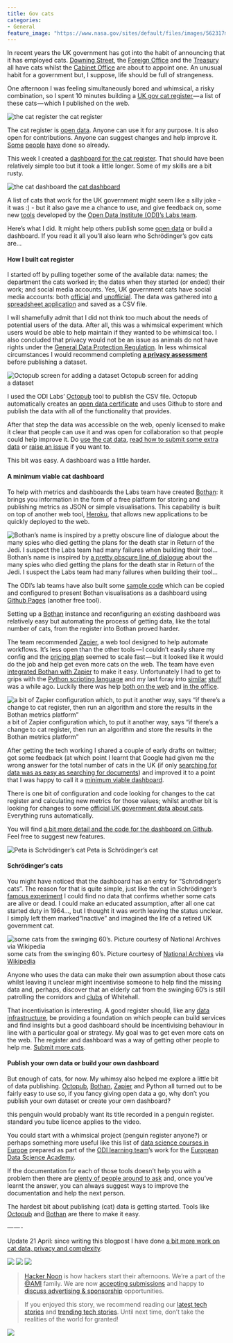 ```yaml
---
title: Gov cats
categories:
- General
feature_image: "https://www.nasa.gov/sites/default/files/images/562317main_PIA14033_full.jpg"
---
```


In recent years the UK government has got into the habit of announcing that it has employed cats. [Downing Street](http://www.bbc.co.uk/news/uk-politics-36772515), the [Foreign Office](http://www.telegraph.co.uk/news/2016/04/13/palmerston-the-cat-arrives-for-work-at-the-foreign-office/) and the [Treasury](http://www.telegraph.co.uk/news/2016/08/05/the-telegraph-meets-gladstone-the-pampered-treasury-cat---who-is/) all have cats whilst the [Cabinet Office](http://www.telegraph.co.uk/news/2016/08/03/cabinet-office-set-to-appoint-cat-called-cromwell-as-chief-mouse/) are about to appoint one. An unusual habit for a government but, I suppose, life should be full of strangeness.

One afternoon I was feeling simultaneously bored and whimsical, a risky combination, so I spent 10 minutes building a [UK gov cat register ](https://peterkwells.github.io/uk-government-cats/)— a list of these cats — which I published on the web.

<!-- more -->

![the cat register](https://cdn-images-1.medium.com/max/600/1*P9zc0ifCWe9igP8k4jckEg.png)
the cat register

The cat register is [open data](https://theodi.org/what-is-open-data). Anyone can use it for any purpose. It is also open for contributions. Anyone can suggest changes and help improve it. [Some](https://github.com/peterkwells/uk-government-cats/pull/2) [people](https://github.com/peterkwells/uk-government-cats/issues/12) [have](https://github.com/peterkwells/uk-government-cats/pull/10) done so already.

This week I created a [dashboard for the cat register](https://peterkwells.github.io/uk-govt-cat-dashboard/ukgovcats.html). That should have been relatively simple too but it took a little longer. Some of my skills are a bit rusty.

![the [cat dashboard](https://peterkwells.github.io/uk-govt-cat-dashboard/ukgovcats.html)](https://cdn-images-1.medium.com/max/600/1*nCtBeWvNvNCo6lptnLQ39g.png)
the [cat dashboard](https://peterkwells.github.io/uk-govt-cat-dashboard/ukgovcats.html)

A list of cats that work for the UK government might seem like a silly joke - it was :) - but it also gave me a chance to use, and give feedback on, some new [tools](https://hackernoon.com/tagged/tools) developed by the [Open Data Institute (ODI)’s Labs team](http://theodi.org/labs).

Here’s what I did. It might help others publish some [open data](https://hackernoon.com/tagged/open-data) or build a dashboard. If you read it all you’ll also learn who Schrödinger’s gov cats are…

#### How I built cat register

I started off by pulling together some of the available data: names; the department the cats worked in; the dates when they started (or ended) their work; and social media accounts. Yes, UK government cats have social media accounts: both [official](https://twitter.com/@diplomog) and [unofficial](https://twitter.com/@Number10cat). The data was gathered into [a spreadsheet application](https://www.libreoffice.org/discover/calc/) and saved as a CSV file.

I will shamefully admit that I did not think too much about the needs of potential users of the data. After all, this was a whimsical experiment which users would be able to help maintain if they wanted to be whimsical too. I also concluded that privacy would not be an issue as animals do not have rights under the [General Data Protection Regulation](https://en.wikipedia.org/wiki/General_Data_Protection_Regulation). In less whimsical circumstances I would recommend completing [**a privacy assessment**](https://en.wikipedia.org/wiki/Privacy_Impact_Assessment) before publishing a dataset.

![Octopub screen for adding a dataset](https://cdn-images-1.medium.com/max/600/1*4yBIN55cwNgBt2QZwzbQAQ.png)
Octopub screen for adding a dataset

I used the ODI Labs’ [Octopub](https://octopub.io) tool to publish the CSV file. Octopub automatically creates an [open data certificate](https://certificates.theodi.org/en/) and uses Github to store and publish the data with all of the functionality that provides.

After that step the data was accessible on the web, openly licensed to make it clear that people can use it and was open for collaboration so that people could help improve it. Do [use the cat data](https://peterkwells.github.io/uk-government-cats/), [read how to submit some extra data](https://github.com/peterkwells/uk-government-cats/blob/gh-pages/README.md) or [raise an issue](https://github.com/peterkwells/uk-government-cats/issues) if you want to.

This bit was easy. A dashboard was a little harder.

#### A minimum viable cat dashboard

To help with metrics and dashboards the Labs team have created [Bothan](http://bothan.io): it brings you information in the form of a free platform for storing and publishing metrics as JSON or simple visualisations. This capability is built on top of another web tool, [Heroku](https://www.heroku.com/what), that allows new applications to be quickly deployed to the web.

![Bothan’s name is inspired by [a pretty obscure line of dialogue](http://starwars.wikia.com/wiki/Bothan) about the many spies who died getting the plans for the death star in Return of the Jedi. I suspect the Labs team had many failures when building their tool…](https://cdn-images-1.medium.com/max/600/1*Jzvuy_K9B0j7MrBvDT_vbg.png)
Bothan’s name is inspired by [a pretty obscure line of dialogue](http://starwars.wikia.com/wiki/Bothan) about the many spies who died getting the plans for the death star in Return of the Jedi. I suspect the Labs team had many failures when building their tool…

The ODI’s lab teams have also built some [sample code](https://github.com/theodi/bothan-dashboards) which can be copied and configured to present Bothan visualisations as a dashboard using [Github Pages](https://pages.github.com) (another free tool).

Setting up a [Bothan](http://catdashboard.herokuapp.com/metrics) instance and reconfiguring an existing dashboard was relatively easy but automating the process of getting data, like the total number of cats, from the register into Bothan proved harder.

The team recommended [Zapier](https://zapier.com), a web tool designed to help automate workflows. It’s less open than the other tools — I couldn’t easily share my config and the [pricing plan](https://zapier.com/pricing/) seemed to scale fast — but it looked like it would do the job and help get even more cats on the web. The team have even [integrated Bothan with Zapier](https://zapier.com/zapbook/) to make it easy. Unfortunately I had to get to grips with the [Python scripting language](https://en.wikipedia.org/wiki/Python_%28programming_language%29) and my last foray into [similar](https://en.wikipedia.org/wiki/Tcl) [stuff](https://en.wikipedia.org/wiki/Expect) was a while ago. Luckily there was help [both on the web](http://stackoverflow.com/questions/tagged/python) and [in the office](https://theodi.org/team/emilia-kacprzak-team).

![a bit of Zapier configuration which, to put it another way, says “if there’s a change to cat register, then run an algorithm and store the results in the Bothan metrics platform”](https://cdn-images-1.medium.com/max/600/1*tY2qdJrH5arpsT4JBciZXw.png)
a bit of Zapier configuration which, to put it another way, says “if there’s a change to cat register, then run an algorithm and store the results in the Bothan metrics platform”

After getting the tech working I shared a couple of early drafts on twitter; got some feedback (at which point I learnt that Google had given me the wrong answer for the total number of cats in the UK (if only [searching for data was as easy as searching for documents](http://theodi.org/blog/we-need-to-learn-how-to-search-the-web-of-data)) and improved it to a point that I was happy to call it a [minimum viable dashboard](https://en.wikipedia.org/wiki/Minimum_viable_product).

There is one bit of configuration and code looking for changes to the cat register and calculating new metrics for those values; whilst another bit is looking for changes to some [official UK government data about cats](https://data.gov.uk/dataset/cat-population-per-postcode-district). Everything runs automatically.

You will find [a bit more detail and the code for the dashboard on Github](https://github.com/peterkwells/uk-govt-cat-dashboard). Feel free to suggest new features.

![Peta is Schrödinger’s cat](https://cdn-images-1.medium.com/max/600/1*DMTa12D2avq7iPEfTpYcHA.png)
Peta is Schrödinger’s cat

#### Schrödinger’s cats

You might have noticed that the dashboard has an entry for “Schrödinger’s cats”. The reason for that is quite simple, just like the cat in Schrödinger’s [famous experiment](https://en.wikipedia.org/wiki/Schrödinger%27s_cat) I could find no data that confirms whether some cats are alive or dead. I could make an educated assumption, after all one cat started duty in 1964…, but I thought it was worth leaving the status unclear. I simply left them marked“Inactive” and imagined the life of a retired UK government cat.

![some cats from the swinging 60’s. Picture courtesy of [National Archives](http://www.nationalarchives.gov.uk) via [Wikipedia](https://en.wikipedia.org/wiki/Swinging_London#/media/File:Londons_Carnaby_Street,_1969.jpg)](https://cdn-images-1.medium.com/max/600/1*BP8tWqZeFZRXnfpyMfIVdA.jpeg)
some cats from the swinging 60’s. Picture courtesy of [National Archives](http://www.nationalarchives.gov.uk) via [Wikipedia](https://en.wikipedia.org/wiki/Swinging_London#/media/File:Londons_Carnaby_Street,_1969.jpg)

Anyone who uses the data can make their own assumption about those cats whilst leaving it unclear might incentivise someone to help find the missing data and, perhaps, discover that an elderly cat from the swinging 60’s is still patrolling the corridors and [clubs](https://en.wikipedia.org/wiki/Boodle%27s) of Whitehall.

That incentivisation is interesting. A good register should, like any [data infrastructure](http://theodi.org/data-infrastructure), be providing a foundation on which people can build services and find insights but a good dashboard should be incentivising behaviour in line with a particular goal or strategy. My goal was to get even more cats on the web. The register and dashboard was a way of getting other people to help me. [Submit more cats](https://github.com/peterkwells/uk-government-cats/blob/gh-pages/README.md).

#### Publish your own data or build your own dashboard

But enough of cats, for now. My whimsy also helped me explore a little bit of data publishing. [Octopub](https://octopub.io), [Bothan](https://bothan.io), [Zapier](https://zapier.com) and Python all turned out to be fairly easy to use so, if you fancy giving open data a go, why don’t you publish your own dataset or create your own dashboard?

this penguin would probably want its title recorded in a penguin register. standard you tube licence applies to the video.

You could start with a whimsical project (penguin register anyone?) or perhaps something more useful like this list of [data science courses in Europe](https://theodi.github.io/data-science-courses-in-europe-2016/) prepared as part of the [ODI learning team](http://theodi.org/team/emily-vacher)’s work for the [European Data Science Academy](https://edsa-project.eu/).

If the documentation for each of those tools doesn’t help you with a problem then there are [plenty of people around to ask](https://twitter.com/search?q=opendata&src=typd) and, once you’ve learnt the answer, you can always suggest ways to improve the documentation and help the next person.

The hardest bit about publishing (cat) data is getting started. Tools like [Octopub](https://octopub.io) and [Bothan](https://bothan.io) are there to make it easy.

— — -

Update 21 April: since writing this blogpost I have done [a bit more work on cat data, privacy and complexity](https://medium.com/@peterkwells/cat-data-is-complex-and-thats-ok-fb6a17e78536).

[![](https://cdn-images-1.medium.com/max/400/1*0hqOaABQ7XGPT-OYNgiUBg.png)](http://bit.ly/HackernoonFB)
[![](https://cdn-images-1.medium.com/max/400/1*Vgw1jkA6hgnvwzTsfMlnpg.png)](https://goo.gl/k7XYbx)
[![](https://cdn-images-1.medium.com/max/400/1*gKBpq1ruUi0FVK2UM_I4tQ.png)](https://goo.gl/4ofytp)

> [Hacker Noon](http://bit.ly/Hackernoon) is how hackers start their afternoons. We’re a part of the [@AMI](http://bit.ly/atAMIatAMI) family. We are now [accepting submissions](http://bit.ly/hackernoonsubmission) and happy to [discuss advertising & sponsorship](mailto:partners@amipublications.com) opportunities.

> If you enjoyed this story, we recommend reading our [latest tech stories](http://bit.ly/hackernoonlatestt) and [trending tech stories](https://hackernoon.com/trending). Until next time, don’t take the realities of the world for granted!

[![](https://cdn-images-1.medium.com/max/2560/1*35tCjoPcvq6LbB3I6Wegqw.jpeg)](https://goo.gl/Ahtev1)
